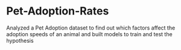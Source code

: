 # Pet-Adoption-Rates
Analyzed a Pet Adoption dataset to find out which factors affect the adoption speeds of an animal and built models to train and test the hypothesis
